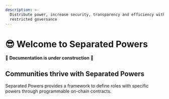 ```yaml
---
description: >-
  Distribute power, increase security, transparency and efficiency with role
  restricted governance
---
```


# 😎 Welcome to Separated Powers



🚧 **Documentation is under construction** 🚧



## Communities thrive with Separated Powers

Separated Powers provides a framework to define roles with specific powers through programmable on-chain contracts.&#x20;

